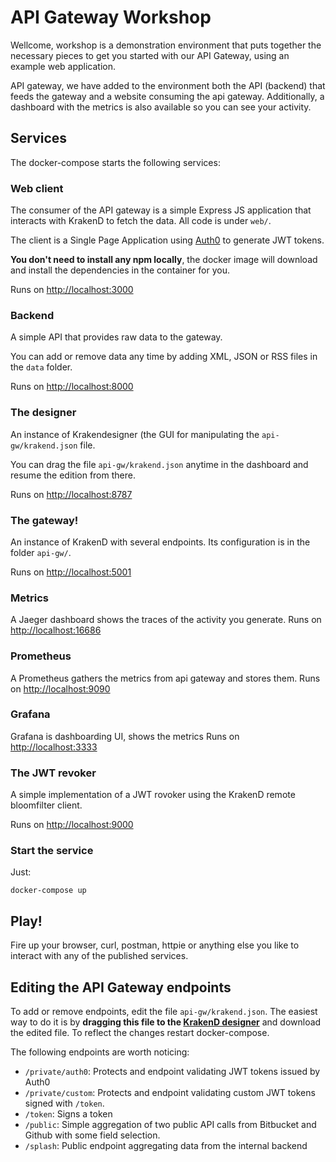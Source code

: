 
API Gateway Workshop
====
Wellcome, workshop is a demonstration environment that puts together the necessary pieces to get you started with our API Gateway, using an example web application.

API gateway, we have added to the environment both the API (backend) that feeds the gateway and a website consuming the api gateway. 
Additionally, a dashboard with the metrics is also available so you can see your activity.



## Services
The docker-compose starts the following services:

### Web client
The consumer of the API gateway is a simple Express JS application that interacts with KrakenD to fetch the data. All code is under `web/`.

The client is a Single Page Application using [Auth0](https://auth0.com) to generate JWT tokens.

**You don't need to install any npm locally**, the docker image will download and install the dependencies in the container for you.

Runs on [http://localhost:3000](http://localhost:3000)

### Backend
A simple API that provides raw data to the gateway.

You can add or remove data any time by adding XML, JSON or RSS files in the `data` folder.

Runs on [http://localhost:8000](http://localhost:8000)

### The designer
An instance of Krakendesigner (the GUI for manipulating the `api-gw/krakend.json` file.

You can drag the file `api-gw/krakend.json` anytime in the dashboard and resume the edition from there.

Runs on [http://localhost:8787](http://localhost:8787)

### The gateway!
An instance of KrakenD with several endpoints. Its configuration is in the folder `api-gw/`.


Runs on [http://localhost:5001](http://localhost:5001)

### Metrics
A Jaeger dashboard shows the traces of the activity you generate. Runs on [http://localhost:16686](http://localhost:16686)

### Prometheus
A Prometheus gathers the metrics from api gateway and stores them. Runs on [http://localhost:9090](http://localhost:9090)

### Grafana
Grafana is dashboarding UI, shows the metrics Runs on [http://localhost:3333](http://localhost:3333)


### The JWT revoker
A simple implementation of a JWT rovoker using the KrakenD remote bloomfilter client.


Runs on [http://localhost:9000](http://localhost:9000)

### Start the service
Just:

    docker-compose up

## Play!
Fire up your browser, curl, postman, httpie or anything else you like to interact with any of the published services.

## Editing the API Gateway endpoints
To add or remove endpoints, edit the file `api-gw/krakend.json`. The easiest way to do it is by **dragging this file to the [KrakenD designer](http://localhost:8787)** and download the edited file. 
To reflect the changes restart docker-compose.


The following endpoints are worth noticing:

- `/private/auth0`: Protects and endpoint validating JWT tokens issued by Auth0
- `/private/custom`: Protects and endpoint validating custom JWT tokens signed with `/token`.
- `/token`: Signs a token
- `/public`: Simple aggregation of two public API calls from Bitbucket and Github with some field selection.
- `/splash`: Public endpoint aggregating data from the internal backend